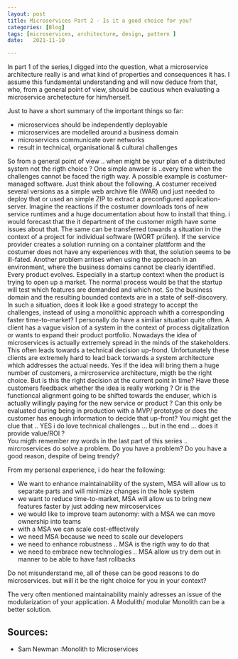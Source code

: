 ```yaml
---
layout: post
title: Microservices Part 2 - Is it a good choice for you?
categories: [Blog]
tags: [microservices, architecture, design, pattern ]
date:   2021-11-10

---
```

 In part 1 of the series,I digged into the question, what a microservice architecture really is and what kind of properties and consequences it has. I assume this fundamental understanding and will now deduce from that, who, from a general point of view, should   be cautious when evaluating a microservice archetecture for him/herself.

Just to have a short summary of the important things so far: 

+ microservices should be independently deployable
+ microservices are modelled around a business domain
+ microservices communicate over networks
+ result in technical, organisational & cultural challenges 

So from a general point of view .. when might be your plan of a distributed system not the rigth choice ? One simple anwser is ..every time when the challenges cannot be faced the rigth way.  A possible example is costumer-managed software. Just think about the following.
A costumer received several versions as a simple web archive file (WAR) und just needed to deploy that or used an simple ZIP to extract a preconfigured application-server. Imagine the reactions if the costumer downloads tons of new service runtimes and a huge documentation about how to install that thing. i would forecast that the it department of the customer migth have some issues about that. The same can be transferred towards a situation in the context of a project for individual software (WORT prüfen). If the service provider creates a solution running on a container plattform and the costumer does not have any experiences with that, the solution seems to be ill-fated.
Another problem arrises when using the approach in an environment, where the business domains cannot be clearly identified. Every product evolves. Especially in a startup context when the product is trying to open up a market. The normal process would be that the startup will test which features are demanded and which not. So the business domain and the resulting bounded contexts are in a state of self-discovery. In such a situation, does it look like a good strategy to accept the challenges, instead of using a monolithic approach whith a corresponding faster time-to-market? 
I personally do have a similiar situation quite often. A client has a vague vision of a system in the context of process digitalization or wants to expand their product portfolio. Nowadays the idea of microservices is actually extremely spread in the minds of the stakeholders. This often leads towards a technical decision up-frond. Unfortunately these clients are extremely hard to lead back torwards a system architecture which addresses the actual needs. Yes if the idea will bring them a huge number of customers, a mircroservice architecture, migth be the right choice. But is this the right decision at the current point in time? Have these customers feedback whether the idea is really working ? Or is the functioncal alignment going to be shifted towards the enduser, which is actually willingly paying for the new service or product ? Can this only be evaluated during being in production with a MVP/ prototype or does the customer has enough information to decide that up-front?
You might get the clue that .. YES i do love technical challenges ... but in the end ... does it provide value/ROI ?  
You migth remember my words in the last part of this series .. mircroservices do solve a problem. Do you have a problem? Do you have a good reason, despite of being trendy?

From my personal experience, i do hear the following:

+ We want to enhance maintainability of the system, MSA will allow us to separate parts and will minimize changes in the hole system
+ we want to reduce time-to-market, MSA will allow us to bring new features faster by just adding new mircoservices
+ we would like to improve team autonomy: with a MSA we can move ownership into teams
+ with a MSA we can scale cost-effectively
+ we need MSA because we need to scale our developers
+ we need to enhance robustness .. MSA is the rigth way to do that
+ we need to embrace new technologies .. MSA allow us  try dem out in manner to be able to have fast rollbacks

Do not misunderstand me, all of these can be good reasons to do microservices. but will it be the right choice for you in your context? 

The very often mentioned maintainability mainly adresses an issue of the modularization of your application. A Modulith/ modular Monolith can be a better solution.
 


## Sources:

* Sam Newman :Monolith to Microservices

 